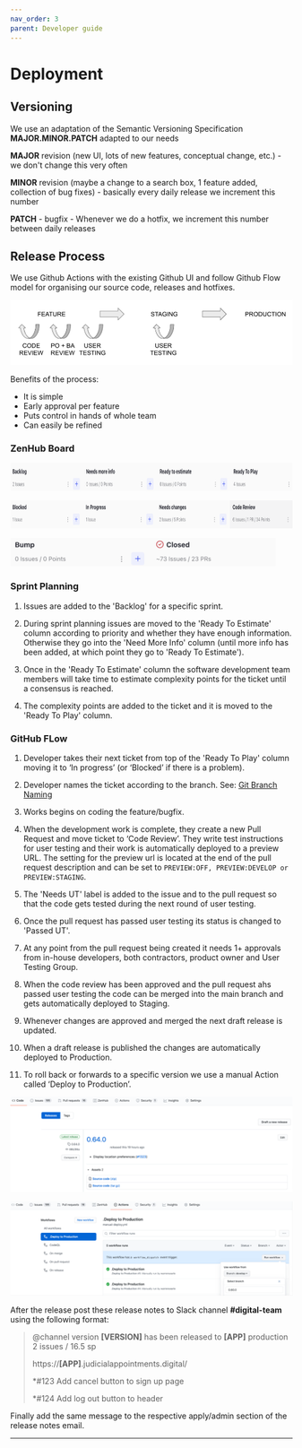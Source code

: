 ```yaml
---
nav_order: 3
parent: Developer guide
---
```


# Deployment

## Versioning
We use an adaptation of the Semantic Versioning Specification **MAJOR.MINOR.PATCH** adapted to our needs


**MAJOR** revision (new UI, lots of new features, conceptual change, etc.) - we don't change this very often

**MINOR** revision (maybe a change to a search box, 1 feature added, collection of bug fixes) - basically every daily release we increment this number

**PATCH** - bugfix - Whenever we do a hotfix, we increment this number between daily releases


## Release Process

We use Github Actions with the existing Github UI and follow Github Flow model for organising our source code, releases and hotfixes.

![1](./images/release.png)

Benefits of the process:

* It is simple
* Early approval per feature
* Puts control in hands of whole team
* Can easily be refined

### ZenHub Board

<a target="_blank" rel="noopener noreferrer" href="./images/release7.png"><img src="./images/release7.png" alt="2" height="50px"></a>

<a target="_blank" rel="noopener noreferrer" href="./images/release8.png"><img src="./images/release8.png" alt="3" height="50px"></a>

<a target="_blank" rel="noopener noreferrer" href="./images/release9.png"><img src="./images/release9.png" alt="4" height="50px"></a>

### Sprint Planning

1. Issues are added to the 'Backlog' for a specific sprint.

2. During sprint planning issues are moved to the 'Ready To Estimate' column according to priority and whether they have enough information. Otherwise they go into the 'Need More Info' column (until more info has been added, at which point they go to 'Ready To Estimate').

3. Once in the 'Ready To Estimate' column the software development team members will take time to estimate complexity points for the ticket until a consensus is reached.

4. The complexity points are added to the ticket and it is moved to the 'Ready To Play' column.

### GitHub FLow

1. Developer takes their next ticket from top of the 'Ready To Play' column moving it to ‘In progress’ (or ‘Blocked’ if there is a problem).

2. Developer names the ticket according to the branch. See: [Git Branch Naming](git-branch-naming.md)

3. Works begins on coding the feature/bugfix.

3. When the development work is complete, they create a new Pull Request and move ticket to ‘Code Review’. They write test instructions for user testing and their work is automatically deployed to a preview URL. The setting for the preview url is located at the end of the pull request description and can be set to `PREVIEW:OFF, PREVIEW:DEVELOP or PREVIEW:STAGING`.

4. The 'Needs UT' label is added to the issue and to the pull request so that the code gets tested during the next round of user testing.

5. Once the pull request has passed user testing its status is changed to 'Passed UT'.

5. At any point from the pull request being created it needs 1+ approvals from in-house developers, both contractors, product owner and User Testing Group.

5. When the code review has been approved and the pull request ahs passed user testing the code can be merged into the main branch and gets automatically deployed to Staging.

6. Whenever changes are approved and merged the next draft release is updated.

7. When a draft release is published the changes are automatically deployed to Production.

8. To roll back or forwards to a specific version we use a manual Action called ‘Deploy to Production’.

![5](./images/release5.png)

![6](./images/release6.png)

After the release post these release notes to Slack channel **#digital-team** using the following format:

> @channel version **[VERSION]** has been released to **[APP]** production
> 2 issues / 16.5 sp
>
> https://**[APP]**.judicialappointments.digital/
>
> *#123 Add cancel button to sign up page
>
> *#124 Add log out button to header

Finally add the same message to the respective apply/admin section of the release notes email.

---
